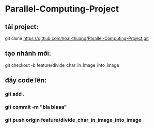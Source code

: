 # Parallel-Computing-Project
## tải project:
git clone https://github.com/hoai-thuong/Parallel-Computing-Project.git
## tạo nhánh mới:
git checkout -b feature/divide_char_in_image_into_image
## đẩy code lên:
   ### git add . 
   ### git commit -m "bla blaaa"
   ### git push origin feature/divide_char_in_image_into_image

  

